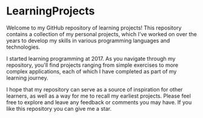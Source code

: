# LearningProjects


Welcome to my GitHub repository of learning projects! This repository contains a collection of my personal projects, which I've worked on over the years to develop my skills in various programming languages and technologies.

I started learning programming at 2017. As you navigate through my repository, you'll find projects ranging from simple exercises to more complex applications, each of which I have completed as part of my learning journey.

I hope that my repository can serve as a source of inspiration for other learners, as well as a way for me to recall my earliest projects. Please feel free to explore and leave any feedback or comments you may have. If you like this repository you can give me a star.
